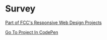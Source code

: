 # Survey

[Part of FCC's Responsive Web Design Projects](https://learn.freecodecamp.org/responsive-web-design/responsive-web-design-projects/build-a-survey-form)

[Go To Project In CodePen](https://codepen.io/TomerBenRachel/pen/XBxMLZ)